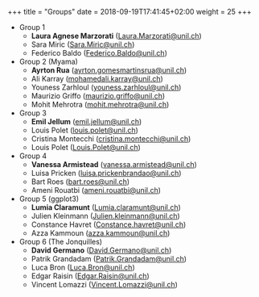 +++
title = "Groups"
date =  2018-09-19T17:41:45+02:00
weight = 25
+++

* Group 1
    - **Laura Agnese Marzorati** (<Laura.Marzorati@unil.ch>)
    - Sara Miric (<Sara.Miric@unil.ch>)
    - Federico Baldo (<Federico.Baldo@unil.ch>)
* Group 2 (Myama)
    - **Ayrton Rua** (<ayrton.gomesmartinsrua@unil.ch>)
    - Ali Karray (<mohamedali.karray@unil.ch>)
    - Youness Zarhloul (<youness.zarhloul@unil.ch>)
    - Maurizio Griffo (<maurizio.griffo@unil.ch>)
    - Mohit Mehrotra (<mohit.mehrotra@unil.ch>)
* Group 3 
    - **Emil Jellum** (<emil.jellum@unil.ch>)
    - Louis Polet (<louis.polet@unil.ch>)
    - Cristina Montecchi (<cristina.montecchi@unil.ch>)
    - Louis Polet (<Louis.Polet@unil.ch>)
* Group 4 
    - **Vanessa Armistead** (<vanessa.armistead@unil.ch>)
    - Luisa Pricken (<luisa.prickenbrandao@unil.ch>)
    - Bart Roes (<bart.roes@unil.ch>)
    - Ameni Rouatbi (<ameni.rouatbi@unil.ch>)
* Group 5 (ggplot3)
    - **Lumia Claramunt** (<Lumia.claramunt@unil.ch>)
    - Julien Kleinmann (<Julien.kleinmann@unil.ch>)
    - Constance Havret (<Constance.havret@unil.ch>)
    - Azza Kammoun (<azza.kammoun@unil.ch>)
* Group 6 (The Jonquilles)
    - **David Germano** (<David.Germano@unil.ch>)
    - Patrik Grandadam (<Patrik.Grandadam@unil.ch>)
    - Luca Bron (<Luca.Bron@unil.ch>)
    - Edgar Raisin (<Edgar.Raisin@unil.ch>)
    - Vincent Lomazzi (<Vincent.Lomazzi@unil.ch>)
